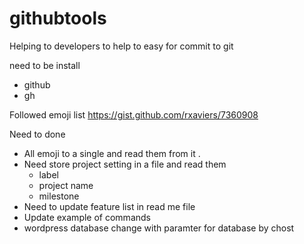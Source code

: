 # githubtools

Helping to developers to help to easy for commit to git 

need to be install 
- github
- gh

Followed emoji list
https://gist.github.com/rxaviers/7360908

Need to done 

- All emoji to a single and read them from it .
- Need store project setting in a file and read them
  - label 
  - project name
  - milestone
- Need to update feature list in read me file
- Update example of commands
- wordpress database change with paramter for database by chost